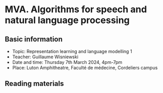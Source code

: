 # MVA. Algorithms for speech and natural language processing

## Basic information

- Topic: Representation learning and language modelling 1
- Teacher: Guillaume Wisniewski
- Date and time: Thursday 7th March 2024, 4pm-7pm
- Place: Luton Amphitheatre, Faculté de médecine, Cordeliers campus


## Reading materials
